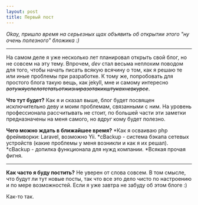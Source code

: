 ```yaml
---
layout: post
title: Первый пост
---
```


*Okay, пришло время на серьезных щах объявить об открытии этого "ну очень полезного" бложика :)*

___

На самом деле я уже несколько лет планировал открыть свой блог, но не совсем на эту тему. Впрочем, *dev* стал весьма неплохим поводом для того, чтобы начать писать всякую всячину о том, как я решаю те или иные проблемы при разработке. К тому же, попробовать для простого блога такую вещь, как jekyll, мне и самому интересно *~~вотужяуспелотстатьотжизниразотакихштукахневкурсе~~*.

**Что тут будет?** Как я и сказал выше, блог будет посвящен исключительно деву и моим проблемам, связанными с ним. На уровень профессионала рассчитывать не стоит, по большей части эти заметки предназначены на меня самого, но *вдруг* кому будет полезно.

**Чего можно ждать в ближайшее время?**
  *Как я осваиваю php фреймворки: Laravel, возможно Yii.
  *cBackup - система бэкапа сетевых устройств (какие проблемы у меня возникли и как я их решал).
  *cBackup - допилка функционала для нужд компании.
  *Всякая прочая фигня.

___

**Как часто я буду постить?** Не уверен от слова совсем. В том смысле, что будут ли тут новые посты, так что все это дело чисто по настроению и по мере возможностей. Если я уже завтра не забуду об этом блоге :)

Как-то так.
